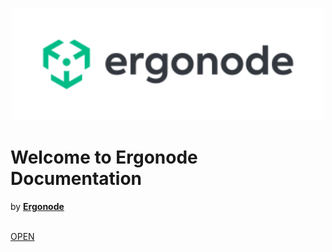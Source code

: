 <p align="center">
  <a href="https://ergonode.com" rel="noopener noreferrer">
    <img width="500" src="images/logo-dark.svg" alt="Ergonode logo">
  </a>
</p>

# Welcome to Ergonode Documentation
by [**Ergonode**](https:ergonode.com)

<br>[OPEN](introduction.md)